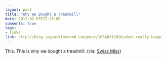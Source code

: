 ```yaml
---
layout: post
title: "Why We Bought a Treadmill"
date: 2012-02-03T22:25:00
comments: true
tags:
- links
link: http://blog.jayparkinsonmd.com/post/16348312016/what-really-happens-to-our-muscles-as-we-age-if-we
---
```

This. This is why we bought a treadmill. (via: [Swiss Miss](http://www.swiss-miss.com/ "Swiss Miss"))

